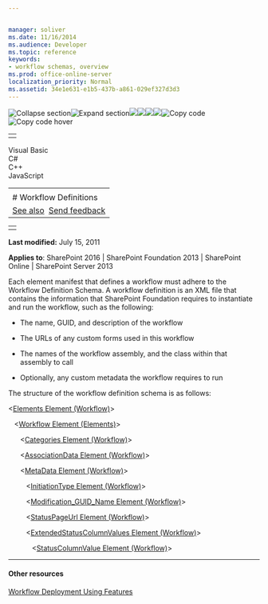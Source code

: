 ```yaml
---


manager: soliver
ms.date: 11/16/2014
ms.audience: Developer
ms.topic: reference
keywords:
- workflow schemas, overview
ms.prod: office-online-server
localization_priority: Normal
ms.assetid: 34e1e631-e1b5-437b-a861-029ef327d3d3
---
```


![Collapse
section](../icons/collapse_all.gif "Collapse section")![Expand
section](../icons/expand_all.gif "Expand section")![](../icons/collapse_all.gif)![](../icons/expand_all.gif)![](../icons/dropdown.gif)![](../icons/dropdownHover.gif)![Copy
code](../icons/copycode.gif "Copy code")![Copy code
hover](../icons/copycodeHighlight.gif "Copy code hover")
<table>
<tbody>
<tr class="odd">
<td align="left"></td>
</tr>
</tbody>
</table>

Visual Basic  
C\#  
C++  
JavaScript  

<table>
<tbody>
<tr class="odd">
<td align="left"><span id="runningHeaderText"></span></td>
</tr>
<tr class="even">
<td align="left"># Workflow Definitions</td>
</tr>
<tr class="odd">
<td align="left"><a href="#seeAlsoToggle">See also</a>  <span id="headfeedbackarea" class="feedbackhead"><a href="javascript:SubmitFeedback(&#39;docthis@Microsoft.com&#39;,&#39;&#39;,&#39;&#39;,&#39;&#39;,&#39;1.0.18082.1225&#39;,&#39;%0\dThank%20you%20for%20your%20feedback.%20The%20developer%20writing%20teams%20use%20your%20feedback%20to%20improve%20documentation.%20While%20we%20are%20reviewing%20your%20feedback,%20we%20may%20send%20you%20e-mail%20to%20ask%20for%20clarification%20or%20feedback%20on%20a%20solution.%20We%20do%20not%20use%20your%20e-mail%20address%20for%20any%20other%20purpose%20and%20we%20delete%20it%20after%20we%20finish%20our%20review.%0\AFor%20further%20information%20about%20the%20privacy%20policies%20of%20Microsoft,%20please%20see%20http://privacy.microsoft.com/en-us/default.aspx.%0\A%0\d&#39;,&#39;Customer%20feedback&#39;);">Send feedback</a></span></td>
</tr>
</tbody>
</table>

<table>
<colgroup>
<col width="100%" />
</colgroup>
<tbody>
<tr class="odd">
<td align="left"></td>
</tr>
</tbody>
</table>

**Last modified:** July 15, 2011

**Applies to**: SharePoint 2016 | SharePoint Foundation 2013 |
SharePoint Online | SharePoint Server 2013

Each element manifest that defines a workflow must adhere to the
Workflow Definition Schema. A workflow definition is an XML file that
contains the information that SharePoint Foundation requires to
instantiate and run the workflow, such as the following:

-   The name, GUID, and description of the workflow

-   The URLs of any custom forms used in this workflow

-   The names of the workflow assembly, and the class within that
    assembly to call

-   Optionally, any custom metadata the workflow requires to run

The structure of the workflow definition schema is as follows:

\<<span sdata="link">[Elements Element
(Workflow)](elements-element-workflow.htm)</span>\>

   \<<span sdata="link">[Workflow Element
(Elements)](workflow-element-elements.htm)</span>\>

      \<<span sdata="link">[Categories Element
(Workflow)](categories-element-workflow.htm)</span>\>

      \<<span sdata="link">[AssociationData Element
(Workflow)](associationdata-element-workflow.htm)</span>\>

      \<<span sdata="link">[MetaData Element
(Workflow)](metadata-element-workflow.htm)</span>\>

         \<<span sdata="link">[InitiationType Element
(Workflow)](initiationtype-element-workflow.htm)</span>\>

         \<<span sdata="link">[Modification\_GUID\_Name Element
(Workflow)](modification_guid_name-element-workflow.htm)</span>\>

         \<<span sdata="link">[StatusPageUrl Element
(Workflow)](statuspageurl-element-workflow.htm)</span>\>

         \<<span sdata="link">[ExtendedStatusColumnValues Element
(Workflow)](extendedstatuscolumnvalues-element-workflow.htm)</span>\>

            \<<span sdata="link">[StatusColumnValue Element
(Workflow)](statuscolumnvalue-element-workflow.htm)</span>\>


-------------------------------------------------------------------------------------------------------------------------------------------------------------------------------------------

#### Other resources

[Workflow Deployment Using
Features](http://msdn.microsoft.com/library/ad294f09-483d-4e87-bd19-fa37795ed558(Office.15).aspx)








